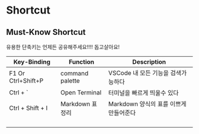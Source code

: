 # Shortcut

## Must-Know Shortcut

 유용한 단축키는 언제든 공유해주세요!!!! 돕고살아요!

| Key-Binding        | Function        | Description                            |
| ------------------ | --------------- | -------------------------------------- |
| F1 Or Ctrl+Shift+P | command palette | VSCode 내 모든 기능을 검색가능하다     |
| Ctrl + `           | Open Terminal   | 터미널을 빠르게 띄울수 있다            |
| Ctrl + Shift +  I  | Markdown 표정리 | Markdown 양식의 표를 이쁘게 만들어준다 |
|                    |                 |
|                    |                 |
|                    |                 |
|                    |                 |
